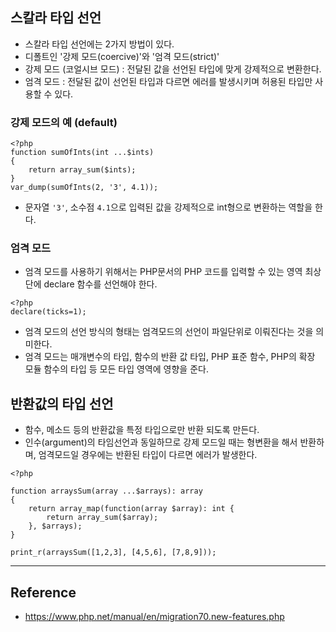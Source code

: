 ## 스칼라 타입 선언
- 스칼라 타입 선언에는 2가지 방법이 있다.
- 디폴트인 '강제 모드(coercive)'와 '엄격 모드(strict)'
- 강제 모드 (코얼시브 모드) : 전달된 값을 선언된 타입에 맞게 강제적으로 변환한다.
- 엄격 모드 : 전달된 값이 선언된 타입과 다르면 에러를 발생시키며 허용된 타입만 사용할 수 있다.

### 강제 모드의 예 (default)
```
<?php
function sumOfInts(int ...$ints)
{
    return array_sum($ints);
}
var_dump(sumOfInts(2, '3', 4.1));
```
- 문자열 `'3'`, 소수점 `4.1`으로 입력된 값을 강제적으로 int형으로 변환하는 역할을 한다.

### 엄격 모드
- 엄격 모드를 사용하기 위해서는 PHP문서의 PHP 코드를 입력할 수 있는 영역 최상단에 declare 함수를 선언해야 한다. 
```
<?php
declare(ticks=1);
```
- 엄격 모드의 선언 방식의 형태는 엄격모드의 선언이 파일단위로 이뤄진다는 것을 의미한다.
- 엄격 모드는 매개변수의 타입, 함수의 반환 값 타입, PHP 표준 함수, PHP의 확장 모듈 함수의 타입 등 모든 타입 영역에 영향을 준다.


## 반환값의 타입 선언
- 함수, 메소드 등의 반환값을 특정 타입으로만 반환 되도록 만든다.
- 인수(argument)의 타임선언과 동일하므로 강제 모드일 때는 형변환을 해서 반환하며, 엄격모드일 경우에는 반환된 타입이 다르면 에러가 발생한다.

```
<?php

function arraysSum(array ...$arrays): array
{
    return array_map(function(array $array): int {
        return array_sum($array);
    }, $arrays);
}

print_r(arraysSum([1,2,3], [4,5,6], [7,8,9]));
```


---

## Reference
- https://www.php.net/manual/en/migration70.new-features.php
